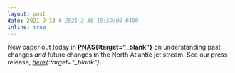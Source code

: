 ```yaml
---
layout: post
date: 2021-9-13 # 2021-3-30 15:59:00-0400
inline: true
---
```


New paper out today in <b>[PNAS](https://www.pnas.org/content/118/38/e2104105118){:target="\_blank"}</b> on understanding past changes *and* future changes in the North Atlantic jet stream.  See our press release, <i>[here](https://news.arizona.edu/story/jet-stream-changes-could-amplify-weather-extremes-2060s){:target="\_blank"}</i>.
